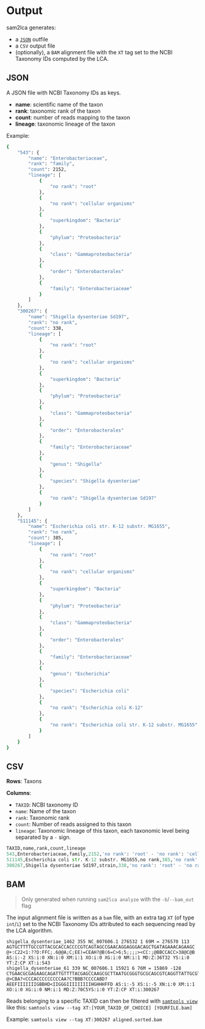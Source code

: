 # Output

sam2lca generates:

- a [`JSON`](https://www.w3schools.com/python/python_json.asp) outfile
- a `CSV` output file
- (optionally), a `BAM` alignment file with the `XT` tag set to the NCBI Taxonomy IDs computed by the LCA.

## JSON

A JSON file with NCBI Taxonomy IDs as keys.

- **name**: scientific name of the taxon
- **rank**: taxonomic rank of the taxon
- **count**: number of reads mapping to the taxon
- **lineage**: taxonomic lineage of the taxon

Example:

```bash
{
    "543": {
        "name": "Enterobacteriaceae", 
        "rank": "family", 
        "count": 2152, 
        "lineage": [
            {
                "no rank": "root"
            }, 
            {
                "no rank": "cellular organisms"
            }, 
            {
                "superkingdom": "Bacteria"
            }, 
            {
                "phylum": "Proteobacteria"
            }, 
            {
                "class": "Gammaproteobacteria"
            }, 
            {
                "order": "Enterobacterales"
            }, 
            {
                "family": "Enterobacteriaceae"
            }
        ]
    }, 
    "300267": {
        "name": "Shigella dysenteriae Sd197", 
        "rank": "no rank", 
        "count": 338, 
        "lineage": [
            {
                "no rank": "root"
            }, 
            {
                "no rank": "cellular organisms"
            }, 
            {
                "superkingdom": "Bacteria"
            }, 
            {
                "phylum": "Proteobacteria"
            }, 
            {
                "class": "Gammaproteobacteria"
            }, 
            {
                "order": "Enterobacterales"
            }, 
            {
                "family": "Enterobacteriaceae"
            }, 
            {
                "genus": "Shigella"
            }, 
            {
                "species": "Shigella dysenteriae"
            }, 
            {
                "no rank": "Shigella dysenteriae Sd197"
            }
        ]
    }, 
    "511145": {
        "name": "Escherichia coli str. K-12 substr. MG1655", 
        "rank": "no rank", 
        "count": 385, 
        "lineage": [
            {
                "no rank": "root"
            }, 
            {
                "no rank": "cellular organisms"
            }, 
            {
                "superkingdom": "Bacteria"
            }, 
            {
                "phylum": "Proteobacteria"
            }, 
            {
                "class": "Gammaproteobacteria"
            }, 
            {
                "order": "Enterobacterales"
            }, 
            {
                "family": "Enterobacteriaceae"
            }, 
            {
                "genus": "Escherichia"
            }, 
            {
                "species": "Escherichia coli"
            }, 
            {
                "no rank": "Escherichia coli K-12"
            }, 
            {
                "no rank": "Escherichia coli str. K-12 substr. MG1655"
            }
        ]
    }
}
```

## CSV

**Rows**: Taxons

**Columns**:

- `TAXID`: NCBI taxonomy ID
- `name`: Name of the taxon
- `rank`: Taxonomic rank
- `count`: Number of reads assigned to this taxon
- `lineage`: Taxonomic lineage of this taxon, each taxonomic level being separated by a `-` sign.

```python
TAXID,name,rank,count,lineage
543,Enterobacteriaceae,family,2152,'no rank': 'root' - 'no rank': 'cellular organisms' - 'superkingdom': 'Bacteria' - 'phylum': 'Proteobacteria' - 'class': 'Gammaproteobacteria' - 'order': 'Enterobacterales' - 'family': 'Enterobacteriaceae'
511145,Escherichia coli str. K-12 substr. MG1655,no rank,385,'no rank': 'root' - 'no rank': 'cellular organisms' - 'superkingdom': 'Bacteria' - 'phylum': 'Proteobacteria' - 'class': 'Gammaproteobacteria' - 'order': 'Enterobacterales' - 'family': 'Enterobacteriaceae' - 'genus': 'Escherichia' - 'species': 'Escherichia coli' - 'strain': 'Escherichia coli K-12' - 'no rank': 'Escherichia coli str. K-12 substr. MG1655'
300267,Shigella dysenteriae Sd197,strain,338,'no rank': 'root' - 'no rank': 'cellular organisms' - 'superkingdom': 'Bacteria' - 'phylum': 'Proteobacteria' - 'class': 'Gammaproteobacteria' - 'order': 'Enterobacterales' - 'family': 'Enterobacteriaceae' - 'genus': 'Shigella' - 'species': 'Shigella dysenteriae' - 'strain': 'Shigella dysenteriae Sd197'
```

## BAM

> Only  generated when running `sam2lca analyze` with the `-b`/`--bam_out` flag

The input alignment file is written as a `bam` file, with an extra tag `XT` (of type `int`/`i`) set to the NCBI Taxonomy IDs attributed to each sequencing read by the LCA algorithm.

```bam
shigella_dysenteriae_1462 355 NC_007606.1 276532 1 69M = 276570 113 AGTGCTTTTGCCGTTACGCACCACCCCGTCAGTAGCCGAACAGGAGGGACAGCTGATAGAAACAGAAGC @+:C22<1:??D:FFC;.6@@A;C;EE)=CEAH?@B(6=C>6;5;;;;><CC:;@BBCCACC>38@C@B AS:i:-2 XS:i:0 XN:i:0 XM:i:1 XO:i:0 XG:i:0 NM:i:1 MD:Z:36T32 YS:i:0 YT:Z:CP XT:i:543
shigella_dysenteriae_61 339 NC_007606.1 15921 6 76M = 15869 -128 CTGAACGCGAGAAGCAGATTGTTTTACGAGCCAAGCGCTTAATGCGGGTGCGCAGCGTCAGGTTATTGCGTTCAAT @>CBA?<CCCACCCCCCCCCAA?C?BBB?CCCCABD?AEEFIIIIIIIGBBHD<IIGGGIIIIIIIIIHGHHHFFD AS:i:-5 XS:i:-5 XN:i:0 XM:i:1 XO:i:0 XG:i:0 NM:i:1 MD:Z:70C5YS:i:0 YT:Z:CP XT:i:300267
```

Reads belonging to a specific TAXID can then be filtered with [`samtools view`](http://www.htslib.org/doc/samtools-view.html) like this: `samtools view --tag XT:[YOUR_TAXID_OF_CHOICE] [YOURFILE.bam]`

Example: `samtools view --tag XT:300267 aligned.sorted.bam`
